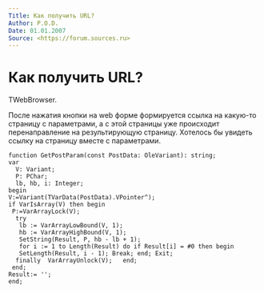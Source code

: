 ```yaml
---
Title: Как получить URL?
Author: P.O.D.
Date: 01.01.2007
Source: <https://forum.sources.ru>
---
```



Как получить URL?
=================

TWebBrowser.

После нажатия кнопки на web форме формируется ссылка на
какую-то страницу с параметрами, а с этой страницы уже происходит
перенаправление на результирующую страницу. Хотелось бы увидеть ссылку
на страницу вместе с параметрами.

    function GetPostParam(const PostData: OleVariant): string;
    var
      V: Variant;
      P: PChar;
      lb, hb, i: Integer;
    begin
    V:=Variant(TVarData(PostData).VPointer^);
    if VarIsArray(V) then begin
     P:=VarArrayLock(V);
      try
       lb := VarArrayLowBound(V, 1);
       hb := VarArrayHighBound(V, 1);
       SetString(Result, P, hb - lb + 1);
       for i := 1 to Length(Result) do if Result[i] = #0 then begin
       SetLength(Result, i - 1); Break; end; Exit;
      finally  VarArrayUnlock(V);   end;
     end;
    Result:= '';
    end;

